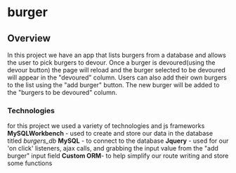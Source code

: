 # burger
## Overview
  In this project we have an app that lists burgers from a database and allows the user to pick burgers to devour. Once a
  burger is devoured(using the devour button) the page will reload and the burger selected to be devoured will appear in the 
  "devoured" column. Users can also add their own burgers to the list using the "add burger" button. The new burger will be 
  added to the "burgers to be devoured" column.
  
 ### Technologies
  for this project we used a variety of technologies and js frameworks
  **MySQLWorkbench** - used to create and store our data in the database titled *burgers_db*
  **MySQL** - to connect to the database
  **Jquery** - used for our 'on click' listeners, ajax calls, and grabbing the input value from the "add burger" input field
  **Custom ORM**- to help simplify our route writing and store some functions
    
  
